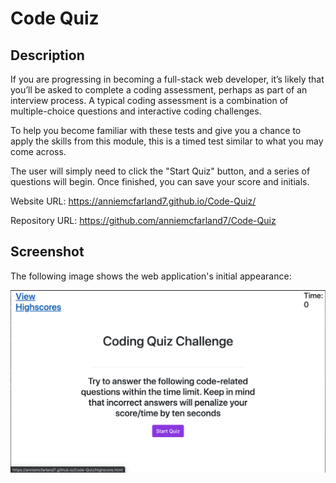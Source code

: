# Code Quiz

## Description 

If you are progressing in becoming a full-stack web developer, it’s likely that you’ll be asked to complete a coding assessment, perhaps as part of an interview process. A typical coding assessment is a combination of multiple-choice questions and interactive coding challenges. 

To help you become familiar with these tests and give you a chance to apply the skills from this module, this is a timed test similar to what you may come across.

The user will simply need to click the "Start Quiz" button, and a series of questions will begin. Once finished, you can save your score and initials.

Website URL: https://anniemcfarland7.github.io/Code-Quiz/

Repository URL: https://github.com/anniemcfarland7/Code-Quiz

## Screenshot 

The following image shows the web application's initial appearance:

![Web Screenshot](./assets/screenshot.png)



